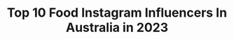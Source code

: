 ---
title: Top 10 Food Instagram Influencers In Australia in 2023
description: >-
  Find top food Instagram influencers in Australia in 2023. Most popular hashtags: #ad #sydneyaustralia #sydney.
platform: Instagram
hits: 724
text_top: See the best Instagram influencers on inBeat.
text_bottom: Our platform has 724 Instagram influencers like this in Australia for you to pitch.
profiles:
  - username: "kellympreston"
    fullname: >-
      Kelly Preston
    bio: >-
      🏋🏻‍♀️ EHP Labs - Discount code: KMP10 📥 contact@kellympreston.com 📍 Sydney 🇦🇺 🎓 UNSW B.I.Arch (Hons), 🎓 M.P.D 💪🏼 Fitness | 🍔 Food | 💋 Beauty
    location: "Australia"
    followers: 142876
    engagement: 630
    commentsToLikes: 0.034565
    id: ck0u1bzaxwhw00i199j4biujl
    verified: false
    hashtags: "#styleinspo, #bodypositive, #makeupgoals, #bodyinspo"
  - username: "always_vacay"
    fullname: >-
      Hanie
    bio: >-
      Vacation and food lover. Live to travel. Travel to live. Life is too short to wait. Let’s go on vacay !🗺 🏠: Los Angeles 🇺🇸 🔜 🏡
    location: "Australia"
    followers: 5128
    engagement: 1483
    commentsToLikes: 0.144628
    id: ck9hcf488l36u0j78yshwu4bh
    verified: false
    hashtags: "#dametraveler, #travelaroundtheworld, #belgique, #belgium"
  - username: "jesshosking"
    fullname: >-
      Jess Hosking
    bio: >-
      ➖CFC #11 🏉 ➖📧alex@morethanmgmt.com.au ➖PUMA ➖🍛Food Adventures 🍔 @hungryhoskos ➖@interplastanz & @cleftpalsvictoria
    location: "Australia"
    followers: 16174
    engagement: 669
    commentsToLikes: 0.069809
    id: ck6tqzbcjvrah0j715rgwuqng
    verified: true
    hashtags: "#twins, #dinnerlyau, #cleftpalsvictoria, #f45"
  - username: "ashpollard__"
    fullname: >-
      A S H  P O L L A R D
    bio: >-
      • Radio Host - @hit101.3 • Presenter - @foodieadventurestv • Author - ‘EAT ME’ • Cook • Podcast - 👇🏼‘Chewsday with Ash Pollard’
    location: "Australia"
    followers: 82151
    engagement: 715
    commentsToLikes: 0.027847
    id: ck0w0lvavev3f0i194jhc397s
    verified: true
    hashtags: "#obsessed, #theallnewmonty, #babybunting, #mindblowing"
  - username: "ootdstylistaa"
    fullname: >-
      NISHA | Sydney Blogger
    bio: >-
      🎀 Sydney based Influencer 🎦Lifestyle| Fashion | Beauty | Food & Travel 📸Sony alpha a7ii 📍Sydney, Australia 📮PR/collabs-DM/Email ⤵️Shop my collection
    location: "Australia"
    followers: 20109
    engagement: 886
    commentsToLikes: 0.071886
    id: ckaot5lgvuh960i78yh489cri
    verified: false
    hashtags: "#canberrablogger, #erheer, #sydneyinfluencer, #melbournefashion"
  - username: "millyturleyfit"
    fullname: >-
      Milly
    bio: >-
      20 | Perth Australia 🍩Just a girl who loves fitness & food ⭐️ ‘ milly ‘ @pescience ⇩𝘛𝘙𝘈𝘐𝘕𝘐𝘕𝘎 𝘗𝘙𝘖𝘎𝘙𝘈𝘔𝘚 & 𝘔𝘌𝘈𝘓 𝘗𝘓𝘈𝘕𝘚 ⇩@millytfit
    location: "Australia"
    followers: 15353
    engagement: 648
    commentsToLikes: 0.102436
    id: ck6tqqopitaz50j71rgsk3m5d
    verified: false
    hashtags: "#motivation, #healthy, #follow, #life"
  - username: "jenbubbly"
    fullname: >-
      Jen ✨ Fashion & Beauty
    bio: >-
      📸 Food photographer and stylist 🧡@foodpotatoes 📧 jenbubbly@themrlifestylegroup.com.au
    location: "Australia"
    followers: 2606
    engagement: 1621
    commentsToLikes: 0.412706
    id: ck9wd4370dzam0j787zavs93e
    verified: false
    hashtags: "#lockdown, #mymds"
  - username: "ateaspoonofstyle"
    fullname: >-
      Tanaka Tarou
    bio: >-
      👦 Short Asian trying to be stylish but really just eating away his feelings 📷 Lifestyle/Fashion/Food/Content Creation 📍 SYD,🇦🇺 ✉️DM or Email to collab
    location: "Australia"
    followers: 29299
    engagement: 346
    commentsToLikes: 0.156531
    id: ck15seuspcnp30i19ut0843ge
    verified: false
    hashtags: "#beautifulcuisines, #menwithcuisines, #sydneyfoodies, #sydneyfoodie"
  - username: "doitforicecream"
    fullname: >-
      𝒢𝓇𝒶𝒸𝒾𝑒
    bio: >-
      Content Creator🌺 Traveller 🧜🏻‍♀️ IceCream Monster🍦 Blogger🤣 . 📍Sydney from 🇵🇭 . 💫: Travel, Lifestyle, Fashion, Food . 💌letsgo@doitforicecream.com
    location: "Australia"
    followers: 54621
    engagement: 317
    commentsToLikes: 0.158112
    id: ck0vv6mqcnry20i19mounwtg9
    verified: false
    hashtags: "#beautifuldestinations, #sydneyaustralia, #thegirlgang, #wanderlust"
  - username: "babii.sammii"
    fullname: >-
      S A M M Y 👸🏼💖✨
    bio: >-
      🌏📍melbourne / AUS 🦋✨ foodie / lifestyle / fashion & beauty 💌 collabs: sammyluix@gmail.com
    location: "Australia"
    followers: 47584
    engagement: 272
    commentsToLikes: 0.161835
    id: ck5zn1irjnlo40i149hntfdaa
    verified: false
    hashtags: "#onemillionsheinbucks, #shein1111, #shein, #sheingals"
---